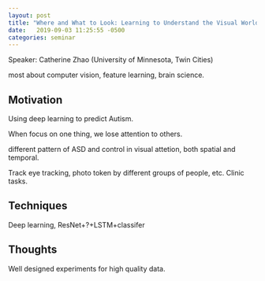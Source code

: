 ```yaml
---
layout: post
title: "Where and What to Look: Learning to Understand the Visual World in Autistic Brains"
date:   2019-09-03 11:25:55 -0500
categories: seminar
---
```


Speaker: Catherine Zhao (University of Minnesota, Twin Cities)

most about computer vision, feature learning, brain science.

## Motivation

Using deep learning to predict Autism.  

When focus on one thing, we lose attention to others. 

different pattern of ASD and control in visual attetion, both spatial and temporal.

Track eye tracking, photo token by different groups of people, etc. Clinic tasks.

## Techniques

Deep learning, ResNet+?+LSTM+classifer

## Thoughts

Well designed experiments for high quality data.







